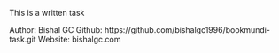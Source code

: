 <p>This is a written task</p>
Author: Bishal GC
Github: https://github.com/bishalgc1996/bookmundi-task.git
Website: bishalgc.com
